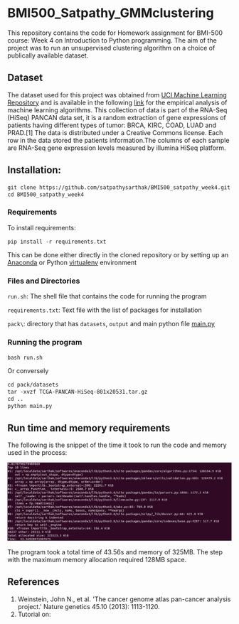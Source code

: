 # BMI500_Satpathy_GMMclustering

This repository contains the code for Homework assignment for BMI-500 course: Week 4 on Introduction to Python programming. The aim of the project was to run an unsupervised clustering algorithm on a choice of publically available dataset. 

## Dataset

The dataset used for this project was obtained from [UCI Machine Learning Repository](https://archive.ics.uci.edu/ml/datasets.php) and is available in the following [link](https://archive.ics.uci.edu/ml/datasets/gene+expression+cancer+RNA-Seq) for the empirical analysis of machine learning algorithms. 
This collection of data is part of the RNA-Seq (HiSeq) PANCAN data set, it is a random extraction of gene expressions of patients having different types of tumor: BRCA, KIRC, COAD, LUAD and PRAD.[1] The data is distributed under a Creative Commons license. Each row in the data stored the patients information.The columns of each sample are RNA-Seq gene expression levels measured by illumina HiSeq platform.

## Installation:

```install
git clone https://github.com/satpathysarthak/BMI500_satpathy_week4.git
cd BMI500_satpathy_week4
```

### Requirements

To install requirements:

```setup
pip install -r requirements.txt
```
This can be done either directly in the cloned repository or by setting up an [Anaconda](https://docs.conda.io/projects/conda/en/latest/user-guide/tasks/manage-environments.html) or Python [virtualenv](https://virtualenv.pypa.io/en/stable/user_guide.html) environment

### Files and Directories
`run.sh`: The shell file that contains the code for running the program

`requirements.txt`: Text file with the list of packages for installation

`pack\`: directory that has `datasets`, `output` and main python file [main.py](https://github.com/satpathysarthak/BMI500_satpathy_week4/blob/main/pack/main.py)

### Running the program

```pipeline
bash run.sh
```
Or conversely 

```pipeline2
cd pack/datasets
tar -xvzf TCGA-PANCAN-HiSeq-801x20531.tar.gz
cd ..
python main.py
```
## Run time and memory requirements

The following is the snippet of the time it took to run the code and memory used in the process:

![Run_Mem](runtime_mem.png)

The program took a total time of 43.56s and memory of 325MB. The step with the maximum memory allocation required 128MB space.


## References
1. Weinstein, John N., et al. 'The cancer genome atlas pan-cancer analysis project.' Nature genetics 45.10 (2013): 1113-1120.
2. Tutorial on: 
